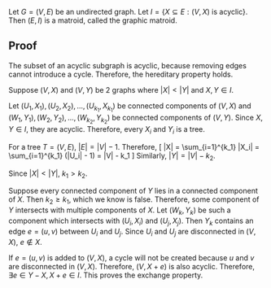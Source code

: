 Let $G = (V, E)$ be an undirected graph.
Let $I = \{X \subseteq E: (V, X) \textrm{ is acyclic} \}$.
Then $(E, I)$ is a matroid, called the graphic matroid.

## Proof

The subset of an acyclic subgraph is acyclic,
because removing edges cannot introduce a cycle.
Therefore, the hereditary property holds.

Suppose $(V, X)$ and $(V, Y)$ be 2 graphs where $|X| < |Y|$ and $X, Y \in I$.

Let $(U_1, X_1), (U_2, X_2), \ldots, (U_{k_1}, X_{k_1})$ be connected components of $(V, X)$
and $(W_1, Y_1), (W_2, Y_2), \ldots, (W_{k_2}, Y_{k_2})$ be connected components of $(V, Y)$.
Since $X, Y \in I$, they are acyclic.
Therefore, every $X_i$ and $Y_i$ is a tree.

For a tree $T = (V, E)$, $|E| = |V|-1$. Therefore,
\[ |X| = \sum_{i=1}^{k_1} |X_i| = \sum_{i=1}^{k_1} (|U_i| - 1) = |V| - k_1 \]
Similarly, $|Y| = |V| - k_2$.

Since $|X| < |Y|$, $k_1 > k_2$.

Suppose every connected component of $Y$ lies in a connected component of $X$.
Then $k_2 \ge k_1$, which we know is false.
Therefore, some component of $Y$ intersects with multiple components of $X$.
Let $(W_k, Y_k)$ be such a component which intersects with $(U_i, X_i)$ and $(U_j, X_j)$.
Then $Y_k$ contains an edge $e = (u, v)$ between $U_i$ and $U_j$.
Since $U_i$ and $U_j$ are disconnected in $(V, X)$, $e \not\in X$.

If $e = (u, v)$ is added to $(V, X)$, a cycle will not be created
because $u$ and $v$ are disconnected in $(V, X)$.
Therefore, $(V, X+e)$ is also acyclic.
Therefore, $\exists e \in Y - X, X + e \in I$.
This proves the exchange property.
